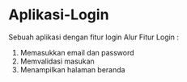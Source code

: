 # Aplikasi-Login
Sebuah aplikasi dengan fitur login 
Alur Fitur Login :
1. Memasukkan email dan password
2. Memvalidasi masukan
3. Menampilkan halaman beranda
